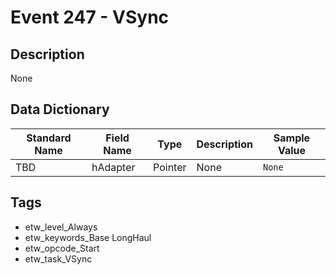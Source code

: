 # Event 247 - VSync

## Description
None

## Data Dictionary
|Standard Name|Field Name|Type|Description|Sample Value|
|---|---|---|---|---|
|TBD|hAdapter|Pointer|None|`None`|

## Tags
* etw_level_Always
* etw_keywords_Base LongHaul
* etw_opcode_Start
* etw_task_VSync